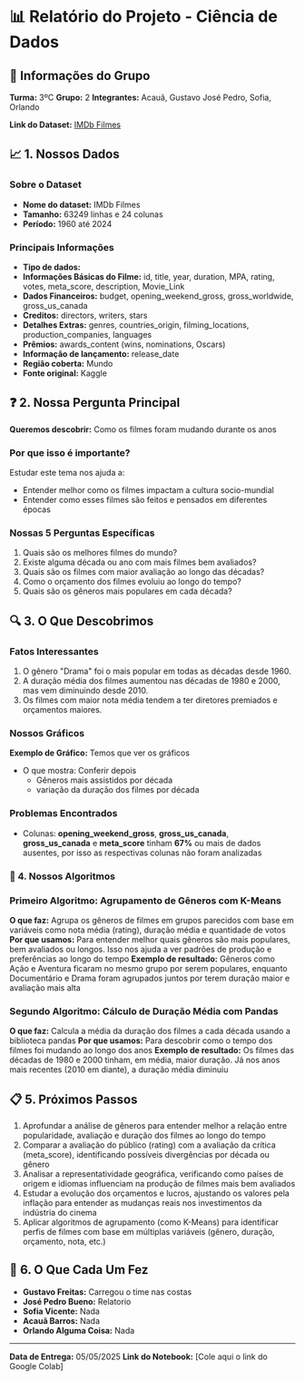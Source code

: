 # 📊 Relatório do Projeto - Ciência de Dados

## 👥 Informações do Grupo
**Turma:** 3ºC
**Grupo:** 2
**Integrantes:** Acauã, Gustavo José Pedro, Sofia, Orlando

**Link do Dataset:** [IMDb Filmes](https://basedosdados.org/dataset/6ba4745d-f131-4f8e-9e55-e8416199a6af?table=79de8c5e-9c21-4398-a9fb-bc40e6d6e77f)

## 📈 1. Nossos Dados

### Sobre o Dataset
- **Nome do dataset:** IMDb Filmes
- **Tamanho:** 63249 linhas e 24 colunas
- **Período:** 1960 até 2024

### Principais Informações
- **Tipo de dados:**
- **Informações Básicas do Filme:** id, title, year, duration, MPA, rating, votes, meta_score, description, Movie_Link
- **Dados Financeiros:** budget, opening_weekend_gross, gross_worldwide, gross_us_canada
- **Creditos:** directors, writers, stars
- **Detalhes Extras:** genres, countries_origin, filming_locations, production_companies, languages
- **Prêmios:** awards_content (wins, nominations, Oscars)
- **Informação de lançamento:** release_date
- **Região coberta:** Mundo
- **Fonte original:** Kaggle

## ❓ 2. Nossa Pergunta Principal

**Queremos descobrir:** Como os filmes foram mudando durante os anos

### Por que isso é importante?
Estudar este tema nos ajuda a:
- Entender melhor como os filmes impactam a cultura socio-mundial
- Entender como esses filmes são feitos e pensados em diferentes épocas

### Nossas 5 Perguntas Específicas
1. Quais são os melhores filmes do mundo?
2. Existe alguma década ou ano com mais filmes bem avaliados?
3. Quais são os filmes com maior avaliação ao longo das décadas?
4. Como o orçamento dos filmes evoluiu ao longo do tempo?
5. Quais são os gêneros mais populares em cada década?

## 🔍 3. O Que Descobrimos

### Fatos Interessantes
1. O gênero "Drama" foi o mais popular em todas as décadas desde 1960.
2. A duração média dos filmes aumentou nas décadas de 1980 e 2000, mas vem diminuindo desde 2010.
3. Os filmes com maior nota média tendem a ter diretores premiados e orçamentos maiores.

### Nossos Gráficos
**Exemplo de Gráfico:** Temos que ver os gráficos

- O que mostra: Conferir depois
   - Gêneros mais assistidos por década
   - variação da duração dos filmes por década

### Problemas Encontrados
- Colunas: **opening_weekend_gross**, **gross_us_canada**, **gross_us_canada** e **meta_score** tinham **67%** ou mais de dados ausentes, por isso as respectivas colunas não foram analizadas

### 🤖 4. Nossos Algoritmos

### Primeiro Algoritmo: Agrupamento de Gêneros com K-Means
**O que faz:** Agrupa os gêneros de filmes em grupos parecidos com base em variáveis como nota média (rating), duração média e quantidade de votos
**Por que usamos:** Para entender melhor quais gêneros são mais populares, bem avaliados ou longos. Isso nos ajuda a ver padrões de produção e preferências ao longo do tempo
**Exemplo de resultado:** Gêneros como Ação e Aventura ficaram no mesmo grupo por serem populares, enquanto Documentário e Drama foram agrupados juntos por terem duração maior e avaliação mais alta

### Segundo Algoritmo: Cálculo de Duração Média com Pandas
**O que faz:** Calcula a média da duração dos filmes a cada década usando a biblioteca pandas
**Por que usamos:** Para descobrir como o tempo dos filmes foi mudando ao longo dos anos
**Exemplo de resultado:** Os filmes das décadas de 1980 e 2000 tinham, em média, maior duração. Já nos anos mais recentes (2010 em diante), a duração média diminuiu


## 📋 5. Próximos Passos
1. Aprofundar a análise de gêneros para entender melhor a relação entre popularidade, avaliação e duração dos filmes ao longo do tempo
2. Comparar a avaliação do público (rating) com a avaliação da crítica (meta_score), identificando possíveis divergências por década ou gênero
3. Analisar a representatividade geográfica, verificando como países de origem e idiomas influenciam na produção de filmes mais bem avaliados
4. Estudar a evolução dos orçamentos e lucros, ajustando os valores pela inflação para entender as mudanças reais nos investimentos da indústria do cinema
5. Aplicar algoritmos de agrupamento (como K-Means) para identificar perfis de filmes com base em múltiplas variáveis (gênero, duração, orçamento, nota, etc.)


## 👥 6. O Que Cada Um Fez
- **Gustavo Freitas:** Carregou o time nas costas
- **José Pedro Bueno:** Relatorio
- **Sofia Vicente:** Nada
- **Acauã Barros:** Nada
- **Orlando Alguma Coisa:** Nada
---
**Data de Entrega:** 05/05/2025
**Link do Notebook:** [Cole aqui o link do Google Colab]